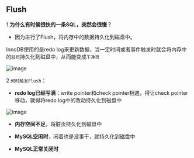 ## Flush

1.**为什么有时候很快的一条SQL，突然会很慢**？

- 因为进行了Flush，将内存中的数据持久化到磁盘中。

InnoDB使用的是redo log来更新数据，当一定时间或者事件触发时就会将内存中的`脏页`持久化到磁盘中，从而能变成`干净页`

![image](https://tva4.sinaimg.cn/large/0085EwgIgy1gtfdmupu5bj60kw0n3doo02.jpg)

2.`何时触发Flush`：

- **redo log已经写满**：write pointer和check pointer相遇，得让check pointer移动，就得将redo log中的改动持久化到磁盘中

![image](https://tvax4.sinaimg.cn/large/0085EwgIgy1gtfdobh2fsj60ho0ez0us02.jpg)

- **内存空间不足**，将脏页持久化到磁盘中

- **MySQL空闲时**，闲着也是没事干，就持久化到磁盘中
- **MySQL正常关闭时**

